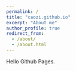 ```yaml
---
permalink: /
title: "caozi.github.io"
excerpt: "About me"
author_profile: true
redirect_from: 
  - /about/
  - /about.html
---
```


Hello Github Pages.
